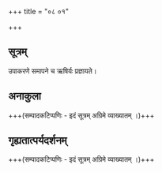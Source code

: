 +++
title = "०८ ०१"

+++
## सूत्रम्
उपाकरणे समापने च ऋषिर्यः प्रज्ञायते।
## अनाकुला
+++(सम्पादकटिप्पणिः - इदं सूत्रम् अग्रिमे व्याख्यातम् ।)+++

## गृह्यतात्पर्यदर्शनम्
+++(सम्पादकटिप्पणिः - इदं सूत्रम् अग्रिमे व्याख्यातम् ।)+++
